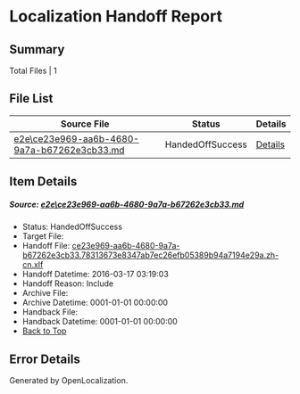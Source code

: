 # <a name='report-top'></a> Localization Handoff Report

## Summary
 Total Files | 1

## File List
 Source File | Status | Details 
 ----------- | ------ | ------- 
 [e2e\ce23e969-aa6b-4680-9a7a-b67262e3cb33.md](https://github.com/OpenLocalizationTest/oltest/blob/e4f48b5b081348021aac9633a606f98153b42a1c/e2e/ce23e969-aa6b-4680-9a7a-b67262e3cb33.md) | HandedOffSuccess | [Details](#944d5cf5ddb773618d000f6f3505f02a30be14681)

## Item Details
##### <a name='944d5cf5ddb773618d000f6f3505f02a30be14681'></a> Source: [e2e\ce23e969-aa6b-4680-9a7a-b67262e3cb33.md](https://github.com/OpenLocalizationTest/oltest/blob/e4f48b5b081348021aac9633a606f98153b42a1c/e2e/ce23e969-aa6b-4680-9a7a-b67262e3cb33.md)
* Status: HandedOffSuccess
* Target File: 
* Handoff File: [ce23e969-aa6b-4680-9a7a-b67262e3cb33.78313673e8347ab7ec26efb05389b94a7194e29a.zh-cn.xlf](https://github.com/OpenLocalizationTestOrg/olhandoff/blob/3290c1132215547e96e3f31350289e11667af970/ol-handoff/OpenLocalizationTestOrg/oltest.zh-cn/xinjiang/ht/ce23e969-aa6b-4680-9a7a-b67262e3cb33.78313673e8347ab7ec26efb05389b94a7194e29a.zh-cn.xlf)
* Handoff Datetime: 2016-03-17 03:19:03
* Handoff Reason: Include
* Archive File: 
* Archive Datetime: 0001-01-01 00:00:00
* Handback File: 
* Handback Datetime: 0001-01-01 00:00:00
* [Back to Top](#report-top)


## Error Details

Generated by OpenLocalization.
